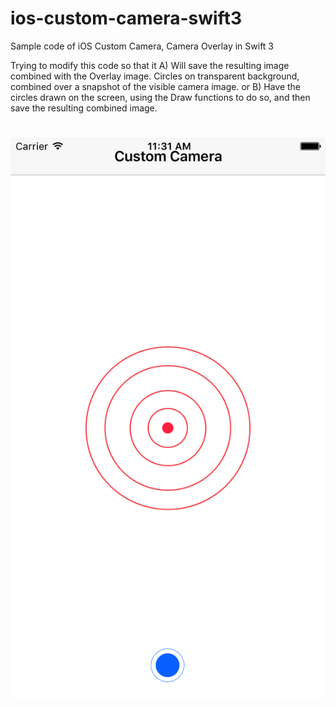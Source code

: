 # ios-custom-camera-swift3
Sample code of iOS Custom Camera, Camera Overlay in Swift 3

Trying to modify this code so that it 
A) Will save the resulting image combined with the Overlay image. Circles on transparent background, combined over a snapshot of the visible camera image.
or
B) Have the circles drawn on the screen, using the Draw functions to do so, and then save the resulting combined image.


![alt tag](https://github.com/ShanghaiTimes/ios-custom-camera-swift3/blob/master/ScreenShots/SimulatorScreenShot.png)
=======

